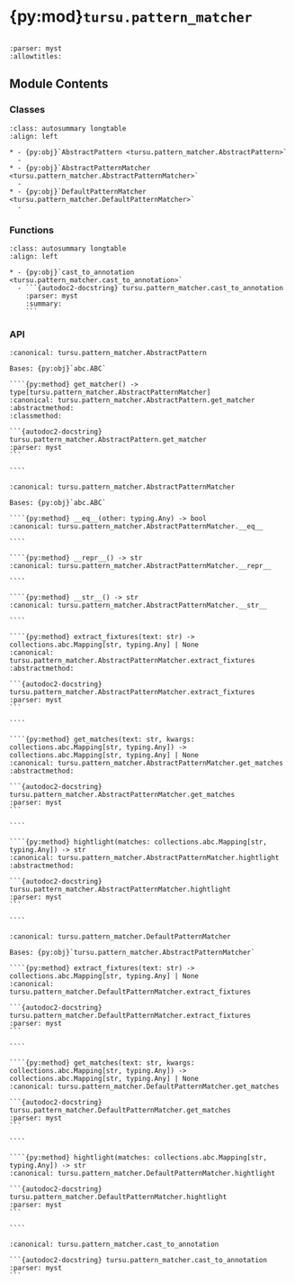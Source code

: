 # {py:mod}`tursu.pattern_matcher`

```{py:module} tursu.pattern_matcher
```

```{autodoc2-docstring} tursu.pattern_matcher
:parser: myst
:allowtitles:
```

## Module Contents

### Classes

````{list-table}
:class: autosummary longtable
:align: left

* - {py:obj}`AbstractPattern <tursu.pattern_matcher.AbstractPattern>`
  -
* - {py:obj}`AbstractPatternMatcher <tursu.pattern_matcher.AbstractPatternMatcher>`
  -
* - {py:obj}`DefaultPatternMatcher <tursu.pattern_matcher.DefaultPatternMatcher>`
  -
````

### Functions

````{list-table}
:class: autosummary longtable
:align: left

* - {py:obj}`cast_to_annotation <tursu.pattern_matcher.cast_to_annotation>`
  - ```{autodoc2-docstring} tursu.pattern_matcher.cast_to_annotation
    :parser: myst
    :summary:
    ```
````

### API

`````{py:class} AbstractPattern(pattern: str)
:canonical: tursu.pattern_matcher.AbstractPattern

Bases: {py:obj}`abc.ABC`

````{py:method} get_matcher() -> type[tursu.pattern_matcher.AbstractPatternMatcher]
:canonical: tursu.pattern_matcher.AbstractPattern.get_matcher
:abstractmethod:
:classmethod:

```{autodoc2-docstring} tursu.pattern_matcher.AbstractPattern.get_matcher
:parser: myst
```

````

`````

`````{py:class} AbstractPatternMatcher(pattern: str, signature: inspect.Signature)
:canonical: tursu.pattern_matcher.AbstractPatternMatcher

Bases: {py:obj}`abc.ABC`

````{py:method} __eq__(other: typing.Any) -> bool
:canonical: tursu.pattern_matcher.AbstractPatternMatcher.__eq__

````

````{py:method} __repr__() -> str
:canonical: tursu.pattern_matcher.AbstractPatternMatcher.__repr__

````

````{py:method} __str__() -> str
:canonical: tursu.pattern_matcher.AbstractPatternMatcher.__str__

````

````{py:method} extract_fixtures(text: str) -> collections.abc.Mapping[str, typing.Any] | None
:canonical: tursu.pattern_matcher.AbstractPatternMatcher.extract_fixtures
:abstractmethod:

```{autodoc2-docstring} tursu.pattern_matcher.AbstractPatternMatcher.extract_fixtures
:parser: myst
```

````

````{py:method} get_matches(text: str, kwargs: collections.abc.Mapping[str, typing.Any]) -> collections.abc.Mapping[str, typing.Any] | None
:canonical: tursu.pattern_matcher.AbstractPatternMatcher.get_matches
:abstractmethod:

```{autodoc2-docstring} tursu.pattern_matcher.AbstractPatternMatcher.get_matches
:parser: myst
```

````

````{py:method} hightlight(matches: collections.abc.Mapping[str, typing.Any]) -> str
:canonical: tursu.pattern_matcher.AbstractPatternMatcher.hightlight
:abstractmethod:

```{autodoc2-docstring} tursu.pattern_matcher.AbstractPatternMatcher.hightlight
:parser: myst
```

````

`````

`````{py:class} DefaultPatternMatcher(pattern: str, signature: inspect.Signature)
:canonical: tursu.pattern_matcher.DefaultPatternMatcher

Bases: {py:obj}`tursu.pattern_matcher.AbstractPatternMatcher`

````{py:method} extract_fixtures(text: str) -> collections.abc.Mapping[str, typing.Any] | None
:canonical: tursu.pattern_matcher.DefaultPatternMatcher.extract_fixtures

```{autodoc2-docstring} tursu.pattern_matcher.DefaultPatternMatcher.extract_fixtures
:parser: myst
```

````

````{py:method} get_matches(text: str, kwargs: collections.abc.Mapping[str, typing.Any]) -> collections.abc.Mapping[str, typing.Any] | None
:canonical: tursu.pattern_matcher.DefaultPatternMatcher.get_matches

```{autodoc2-docstring} tursu.pattern_matcher.DefaultPatternMatcher.get_matches
:parser: myst
```

````

````{py:method} hightlight(matches: collections.abc.Mapping[str, typing.Any]) -> str
:canonical: tursu.pattern_matcher.DefaultPatternMatcher.hightlight

```{autodoc2-docstring} tursu.pattern_matcher.DefaultPatternMatcher.hightlight
:parser: myst
```

````

`````

````{py:function} cast_to_annotation(value: str, annotation: type[int | float | bool | str | datetime.date | datetime.datetime | enum.Enum]) -> int | float | bool | str | datetime.date | datetime.datetime | enum.Enum
:canonical: tursu.pattern_matcher.cast_to_annotation

```{autodoc2-docstring} tursu.pattern_matcher.cast_to_annotation
:parser: myst
```
````
